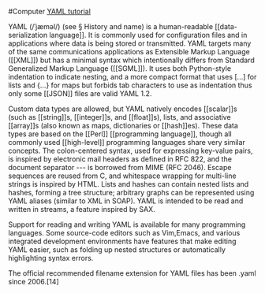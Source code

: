 #Computer 
[YAML tutorial](https://www.youtube.com/watch?v=BEki_rsWu4E&ab_channel=KahanDataSolutions)

YAML (/ˈjæməl/) (see § History and name) is a human-readable [[data-serialization language]]. It is commonly used for configuration files and in applications where data is being stored or transmitted. YAML targets many of the same communications applications as Extensible Markup Language ([[XML]]) but has a minimal syntax which intentionally differs from Standard Generalized Markup Language ([[SGML]]). It uses both Python-style indentation to indicate nesting, and a more compact format that uses [...] for lists and {...} for maps but forbids tab characters to use as indentation thus only some [[JSON]] files are valid YAML 1.2.

Custom data types are allowed, but YAML natively encodes [[scalar]]s (such as [[string]]s, [[integer]]s, and [[float]]s), lists, and associative [[array]]s (also known as maps, dictionaries or [[hash]]es). These data types are based on the [[Perl]] [[programming language]], though all commonly used [[high-level]] programming languages share very similar concepts. The colon-centered syntax, used for expressing key-value pairs, is inspired by electronic mail headers as defined in RFC 822, and the document separator --- is borrowed from MIME (RFC 2046). Escape sequences are reused from C, and whitespace wrapping for multi-line strings is inspired by HTML. Lists and hashes can contain nested lists and hashes, forming a tree structure; arbitrary graphs can be represented using YAML aliases (similar to XML in SOAP). YAML is intended to be read and written in streams, a feature inspired by SAX.

Support for reading and writing YAML is available for many programming languages. Some source-code editors such as Vim,Emacs, and various integrated development environments have features that make editing YAML easier, such as folding up nested structures or automatically highlighting syntax errors.

The official recommended filename extension for YAML files has been .yaml since 2006.[14]